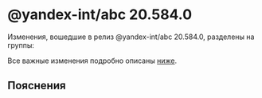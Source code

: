 # @yandex-int/abc 20.584.0

<!-- ЧЕЛОВЕЧЕСКОЕ ВСТУПЛЕНИЕ -->

Изменения, вошедшие в релиз @yandex-int/abc 20.584.0, разделены на группы:

Все важные изменения подробно описаны [ниже](#Пояснения).

## Пояснения

